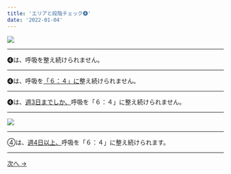```yaml
---
title: 'エリアと段階チェック➍'
date: '2022-01-04'
---
```

![](/images/04.jpg)
***
➍は、呼吸を整え続けられません。  
***
➍は、呼吸を[「６：４」に]()整え続けられません。   
***
➍は、[週3日までしか、]()呼吸を「６：４」に整え続けられません。   
***
![](/images/04_.jpg)
***
④は、[週4日以上、]()呼吸を「６：４」に整え続けられます。
***
[ 次へ → ](/posts/012344_)
